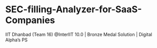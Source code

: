 # SEC-filling-Analyzer-for-SaaS-Companies
IIT Dhanbad (Team 16) @InterIIT 10.0 | Bronze Medal Solution | Digital Alpha’s PS
